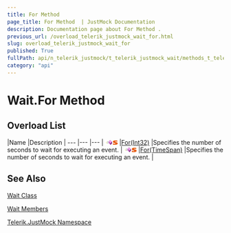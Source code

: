 ```yaml
---
title: For Method 
page_title: For Method  | JustMock Documentation
description: Documentation page about For Method .
previous_url: /overload_telerik_justmock_wait_for.html
slug: overload_telerik_justmock_wait_for
published: True
fullPath: api/n_telerik_justmock/t_telerik_justmock_wait/methods_t_telerik_justmock_wait/overload_telerik_justmock_wait_for/overload_telerik_justmock_wait_for
category: "api"
---
```


# Wait.For Method



## Overload List



 |Name |Description |
--- |--- |--- |
![Public method](/icons/pubmethod.gif)![Static member](/icons/static.gif) |[For(Int32)](m_telerik_justmock_wait_for) |Specifies the number of seconds to wait for executing an event. |
![Public method](/icons/pubmethod.gif)![Static member](/icons/static.gif) |[For(TimeSpan)](m_telerik_justmock_wait_for_1) |Specifies the number of seconds to wait for executing an event. |


## See Also



 [Wait Class](t_telerik_justmock_wait) 

 [Wait Members](allmembers_t_telerik_justmock_wait) 

 [Telerik.JustMock Namespace](n_telerik_justmock) 



